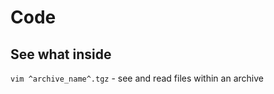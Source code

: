 #                  Code

##                 See what inside

`vim ^archive_name^.tgz` - see and read files within an archive
